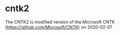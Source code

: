 # cntk2

The CNTK2 is modified version of the Microsoft CNTK (https://github.com/Microsoft/CNTK) on 2020-02-07
